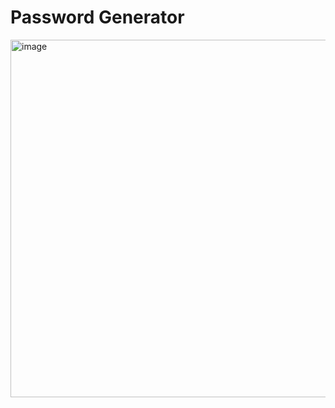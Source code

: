 # Password Generator 

<img width="572" alt="image" src="https://user-images.githubusercontent.com/105400893/174657399-5d813a6f-6faa-44cc-aadc-7990fe6d9f6f.png">
